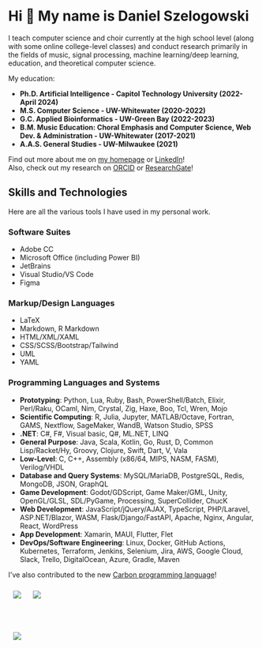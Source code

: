 Hi 👋 My name is Daniel Szelogowski
==============================================================================================================================
I teach computer science and choir currently at the high school level (along with some online college-level classes) and conduct research primarily in the fields of music, signal processing, machine learning/deep learning, education, and theoretical computer science.

My education:
* **Ph.D. Artificial Intelligence - Capitol Technology University (2022-April 2024)**
* **M.S. Computer Science - UW-Whitewater (2020-2022)**
* **G.C. Applied Bioinformatics - UW-Green Bay (2022-2023)**
* **B.M. Music Education: Choral Emphasis and Computer Science, Web Dev. & Administration - UW-Whitewater (2017-2021)**
* **A.A.S. General Studies - UW-Milwaukee (2021)**

Find out more about me on [my homepage](http://danielszelogowski.com/) or [LinkedIn](https://www.linkedin.com/in/danielszelogowski/)!
<br/>Also, check out my research on [ORCID](https://orcid.org/0000-0002-0350-5771) or [ResearchGate](https://www.researchgate.net/profile/Daniel-Szelogowski)!

## Skills and Technologies
Here are all the various tools I have used in my personal work.

### Software Suites
* Adobe CC
* Microsoft Office (including Power BI)
* JetBrains
* Visual Studio/VS Code
* Figma

### Markup/Design Languages
* LaTeX
* Markdown, R Markdown
* HTML/XML/XAML
* CSS/SCSS/Bootstrap/Tailwind
* UML
* YAML

### Programming Languages and Systems
* **Prototyping**: Python, Lua, Ruby, Bash, PowerShell/Batch, Elixir, Perl/Raku, OCaml, Nim, Crystal, Zig, Haxe, Boo, Tcl, Wren, Mojo
* **Scientific Computing**: R, Julia, Jupyter, MATLAB/Octave, Fortran, GAMS, Nextflow, SageMaker, WandB, Watson Studio, SPSS
* **.NET**: C#, F#, Visual basic, Q#, ML.NET, LINQ
* **General Purpose**: Java, Scala, Kotlin, Go, Rust, D, Common Lisp/Racket/Hy, Groovy, Clojure, Swift, Dart, V, Vala
* **Low-Level**: C, C++, Assembly (x86/64, MIPS, NASM, FASM), Verilog/VHDL
* **Database and Query Systems**: MySQL/MariaDB, PostgreSQL, Redis, MongoDB, JSON, GraphQL
* **Game Development**: Godot/GDScript, Game Maker/GML, Unity, OpenGL/GLSL, SDL/PyGame, Processing, SuperCollider, ChucK
* **Web Development**: JavaScript/jQuery/AJAX, TypeScript, PHP/Laravel, ASP.NET/Blazor, WASM, Flask/Django/FastAPI, Apache, Nginx, Angular, React, WordPress
* **App Development**: Xamarin, MAUI, Flutter, Flet
* **DevOps/Software Engineering**: Linux, Docker, GitHub Actions, Kubernetes, Terraform, Jenkins, Selenium, Jira, AWS, Google Cloud, Slack, Trello, DigitalOcean, Azure, Gradle, Maven

I've also contributed to the new [Carbon programming language](https://github.com/carbon-language/carbon-lang/commits?author=danielathome19)!


<a href="https://github.com/danielathome19" style="color: rgba(0, 0, 0, 0); text-decoration: none;">
  <!--<img id="gitstat" style="margin: 10px; max-width: 95%;" align="center" src="https://github-readme-stats.vercel.app/api?username=danielathome19&show_icons=true&count_private=true&include_all_commits&show_owner=true" />-->

  <picture>
    <source 
      srcset="https://github-readme-stats.vercel.app/api?username=danielathome19&show_icons=true&count_private=true&include_all_commits&show_owner=true&theme=dark&custom_title=GitHub%20Stats"
      media="(prefers-color-scheme: dark)"
    />
    <source
      srcset="https://github-readme-stats.vercel.app/api?username=danielathome19&show_icons=true&count_private=true&include_all_commits&show_owner=true&custom_title=GitHub%20Stats"
      media="(prefers-color-scheme: light), (prefers-color-scheme: no-preference)"
    />
    <img id="gitstat" style="margin: 10px; max-width: 95%;" align="center" src="https://github-readme-stats.vercel.app/api?username=danielathome19&show_icons=true&count_private=true&include_all_commits&show_owner=true&custom_title=GitHub%20Stats" />
  </picture>

</a>
<a href="https://github.com/danielathome19" style="color: rgba(0, 0, 0, 0); text-decoration: none;">
<!--   <img id="gitlang" style="margin: 10px; max-width: 95%;" align="center" src="https://github-readme-stats.vercel.app/api/top-langs/?username=danielathome19&langs_count=10&layout=compact" /> -->
  <picture>
    <source 
      srcset="https://github-readme-stats.vercel.app/api/top-langs/?username=danielathome19&langs_count=10&layout=compact&theme=dark"
      media="(prefers-color-scheme: dark)"
    />
    <source
      srcset="https://github-readme-stats.vercel.app/api/top-langs/?username=danielathome19&langs_count=10&layout=compact"
      media="(prefers-color-scheme: light), (prefers-color-scheme: no-preference)"
    />
    <img id="gitlang" style="margin: 10px; max-width: 95%;" align="center" src="https://github-readme-stats.vercel.app/api/top-langs/?username=danielathome19&langs_count=10&layout=compact" />
  </picture>
</a>
<!--<a href="https://github.com/danielathome19" style="color: rgba(0, 0, 0, 0); text-decoration: none;">
  <picture>
    <source 
      srcset="https://github-readme-streak-stats.herokuapp.com/?user=danielathome19&layout=compact&theme=dark"
      media="(prefers-color-scheme: dark)"
    />
    <source
      srcset="https://github-readme-streak-stats.herokuapp.com/?user=danielathome19&layout=compact"
      media="(prefers-color-scheme: light), (prefers-color-scheme: no-preference)"
    />
    <img id="gitlang" style="margin: 10px; max-width: 95%;" align="center" src="https://github-readme-streak-stats.herokuapp.com/?user=danielathome19&layout=compact" />
  </picture>
</a>
<br/><br/>
<a href="https://github.com/danielathome19" style="color: rgba(0, 0, 0, 0); text-decoration: none;">
  <picture>
      <source 
        srcset="https://github-profile-trophy.vercel.app/?username=danielathome19&row=2&column=-1&theme=alduin"
        media="(prefers-color-scheme: dark)"
      />
      <source
        srcset="https://github-profile-trophy.vercel.app/?username=danielathome19&row=2&column=-1&no-bg=true"
        media="(prefers-color-scheme: light), (prefers-color-scheme: no-preference)"
      />
      <img id="gitlang" style="margin: 10px; max-width: 95%;" align="center" src="https://github-profile-trophy.vercel.app/?username=danielathome19&row=2&column=-1&no-bg=true" />
    </picture>
</a>-->

<br/><br/>
<a href="https://github.com/danielathome19" style="color: rgba(0, 0, 0, 0); text-decoration: none;">
  <picture>
    <source 
      srcset="https://github-readme-activity-graph.vercel.app/graph?username=danielathome19&theme=github-compact&bg_color=151515&color=FFFFFF&area=true&custom_title=Contribution%20Graph"
      media="(prefers-color-scheme: dark)"
    />
    <source
      srcset="https://github-readme-activity-graph.vercel.app/graph?username=danielathome19&theme=github-compact&color=2F80ED&area=true&custom_title=Contribution%20Graph"
      media="(prefers-color-scheme: light), (prefers-color-scheme: no-preference)"
    />
    <img id="gitlang" style="margin: 10px; max-width: 100%;" align="center" src="https://github-readme-activity-graph.vercel.app/graph?username=danielathome19&theme=github-compact&color=2F80ED&area=true&custom_title=Contribution%20Graph" />
  </picture>
</a>



<!--
**danielathome19/danielathome19** is a ✨ _special_ ✨ repository because its `README.md` (this file) appears on your GitHub profile.

Here are some ideas to get you started:

- 🔭 I’m currently working on ...
- 🌱 I’m currently learning ...
- 👯 I’m looking to collaborate on ...
- 🤔 I’m looking for help with ...
- 💬 Ask me about ...
- 📫 How to reach me: ...
- 😄 Pronouns: ...
- ⚡ Fun fact: ...
-->
